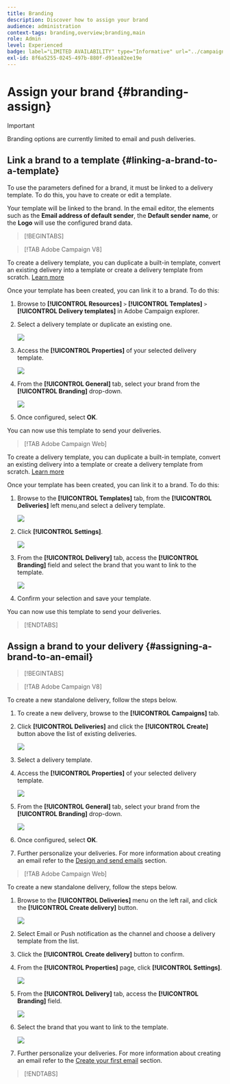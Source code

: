 ```yaml
---
title: Branding
description: Discover how to assign your brand
audience: administration
context-tags: branding,overview;branding,main
role: Admin
level: Experienced
badge: label="LIMITED AVAILABILITY" type="Informative" url="../campaign-standard-migration-home.md" tooltip="Restricted to Campaign Standard migrated users"
exl-id: 8f6a5255-0245-497b-880f-d91ea82ee19e
---
```

# Assign your brand {#branding-assign}

>[!IMPORTANT]
>
>Branding options are currently limited to email and push deliveries.

## Link a brand to a template {#linking-a-brand-to-a-template}

To use the parameters defined for a brand, it must be linked to a delivery template. To do this, you have to create or edit a template.

Your template will be linked to the brand. In the email editor, the elements such as the **Email address of default sender**, the **Default sender name**, or the **Logo** will use the configured brand data.

>[!BEGINTABS]

>[!TAB Adobe Campaign V8]

To create a delivery template, you can duplicate a built-in template, convert an existing delivery into a template or create a delivery template from scratch. [Learn more](https://experienceleague.adobe.com/en/docs/campaign/campaign-v8/send/create-templates)

Once your template has been created, you can link it to a brand. To do this:

1. Browse to **[!UICONTROL Resources]** `>` **[!UICONTROL Templates]** `>` **[!UICONTROL Delivery templates]** in Adobe Campaign explorer.

1. Select a delivery template or duplicate an existing one.

    ![](assets/branding_assign_V8_1.png)

1. Access the **[!UICONTROL Properties]** of your selected delivery template.

    ![](assets/branding_assign_V8_2.png)

1. From the **[!UICONTROL General]** tab, select your brand from the **[!UICONTROL Branding]** drop-down.

    ![](assets/branding_assign_V8_3.png)

1. Once configured, select **OK**.

You can now use this template to send your deliveries.

>[!TAB Adobe Campaign Web]

To create a delivery template, you can duplicate a built-in template, convert an existing delivery into a template or create a delivery template from scratch. [Learn more](https://experienceleague.adobe.com/en/docs/campaign-web/v8/msg/delivery-template)

Once your template has been created, you can link it to a brand. To do this:

1. Browse to the **[!UICONTROL Templates]** tab, from the **[!UICONTROL Deliveries]** left menu,and select a delivery template.

    ![](assets/branding_assign_web_1.png)

1. Click **[!UICONTROL Settings]**.

    ![](assets/branding_assign_web_2.png)

1. From the **[!UICONTROL Delivery]** tab, access the **[!UICONTROL Branding]** field and select the brand that you want to link to the template.

    ![](assets/branding_assign_web_3.png)

1. Confirm your selection and save your template.

You can now use this template to send your deliveries.

>[!ENDTABS]

## Assign a brand to your delivery {#assigning-a-brand-to-an-email}

>[!BEGINTABS]

>[!TAB Adobe Campaign V8]

To create a new standalone delivery, follow the steps below.

1. To create a new delivery, browse to the **[!UICONTROL Campaigns]** tab.

1. Click **[!UICONTROL Deliveries]** and click the **[!UICONTROL Create]** button above the list of existing deliveries.

    ![](assets/branding_assign_V8_4.png)

1. Select a delivery template.

1. Access the **[!UICONTROL Properties]** of your selected delivery template.

    ![](assets/branding_assign_V8_5.png)

1. From the **[!UICONTROL General]** tab, select your brand from the **[!UICONTROL Branding]** drop-down.

    ![](assets/branding_assign_V8_6.png)

1. Once configured, select **OK**.

1. Further personalize your deliveries. For more information about creating an email refer to the [Design and send emails](https://experienceleague.adobe.com/en/docs/campaign-web/v8/msg/email/create-email) section.

>[!TAB Adobe Campaign Web]

To create a new standalone delivery, follow the steps below.

1. Browse to the **[!UICONTROL Deliveries]** menu on the left rail, and click the **[!UICONTROL Create delivery]** button.

    ![](assets/branding_assign_web_4.png)

1. Select Email or Push notification as the channel and choose a delivery template from the list.

1. Click the **[!UICONTROL Create delivery]** button to confirm.

1. From the **[!UICONTROL Properties]** page, click **[!UICONTROL Settings]**.

    ![](assets/branding_assign_web_5.png)

1. From the **[!UICONTROL Delivery]** tab, access the **[!UICONTROL Branding]** field.

    ![](assets/branding_assign_web_6.png)

1. Select the brand that you want to link to the template.

    ![](assets/branding_assign_web_7.png)

1. Further personalize your deliveries. For more information about creating an email refer to the [Create your first email](https://experienceleague.adobe.com/en/docs/campaign-web/v8/msg/email/create-email) section.

>[!ENDTABS]
